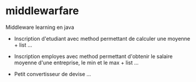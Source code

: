 # middlewarfare
Middleware learning en java

* Inscription d'etudiant avec method permettant de calculer une moyenne + list ...

* Inscription employes avec method permettant d'obtenir le salaire moyenne d'une entreprise, le min et le max + list ...

* Petit convertisseur de devise ...
